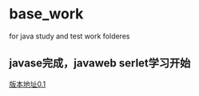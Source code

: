 # base_work
for java study and test work folderes
## javase完成，javaweb serlet学习开始
[版本地址0.1](https://github.com/chistoiy/base_work/tree/9a235375cdb618fe24d95ada673383d0c17f94cd)
